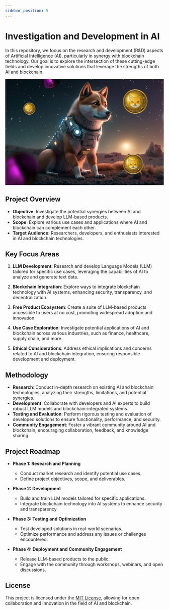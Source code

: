 ```yaml
---
sidebar_position: 5
---
```


# Investigation and Development in AI

In this repository, we focus on the research and development (R&D) aspects of Artificial Intelligence (AI), particularly in synergy with blockchain technology. Our goal is to explore the intersection of these cutting-edge fields and develop innovative solutions that leverage the strengths of both AI and blockchain.

![News Analysis](./img/shibadev.png)

## Project Overview

- **Objective**: Investigate the potential synergies between AI and blockchain and develop LLM-based products.
- **Scope**: Explore various use cases and applications where AI and blockchain can complement each other.
- **Target Audience**: Researchers, developers, and enthusiasts interested in AI and blockchain technologies.

## Key Focus Areas

1. **LLM Development**: Research and develop Language Models (LLM) tailored for specific use cases, leveraging the capabilities of AI to analyze and generate text data.

2. **Blockchain Integration**: Explore ways to integrate blockchain technology with AI systems, enhancing security, transparency, and decentralization.

3. **Free Product Ecosystem**: Create a suite of LLM-based products accessible to users at no cost, promoting widespread adoption and innovation.

4. **Use Case Exploration**: Investigate potential applications of AI and blockchain across various industries, such as finance, healthcare, supply chain, and more.

5. **Ethical Considerations**: Address ethical implications and concerns related to AI and blockchain integration, ensuring responsible development and deployment.

## Methodology

- **Research**: Conduct in-depth research on existing AI and blockchain technologies, analyzing their strengths, limitations, and potential synergies.
- **Development**: Collaborate with developers and AI experts to build robust LLM models and blockchain-integrated systems.
- **Testing and Evaluation**: Perform rigorous testing and evaluation of developed solutions to ensure functionality, performance, and security.
- **Community Engagement**: Foster a vibrant community around AI and blockchain, encouraging collaboration, feedback, and knowledge sharing.

## Project Roadmap

- **Phase 1: Research and Planning**
  - Conduct market research and identify potential use cases.
  - Define project objectives, scope, and deliverables.

- **Phase 2: Development**
  - Build and train LLM models tailored for specific applications.
  - Integrate blockchain technology into AI systems to enhance security and transparency.

- **Phase 3: Testing and Optimization**
  - Test developed solutions in real-world scenarios.
  - Optimize performance and address any issues or challenges encountered.

- **Phase 4: Deployment and Community Engagement**
  - Release LLM-based products to the public.
  - Engage with the community through workshops, webinars, and open discussions.


## License

This project is licensed under the [MIT License](LICENSE), allowing for open collaboration and innovation in the field of AI and blockchain.


